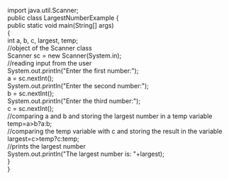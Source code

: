 import java.util.Scanner;  
public class LargestNumberExample 
{  
public static void main(String[] args)   
{  
int a, b, c, largest, temp;  
//object of the Scanner class  
Scanner sc = new Scanner(System.in);  
//reading input from the user  
System.out.println("Enter the first number:");  
a = sc.nextInt();  
System.out.println("Enter the second number:");  
b = sc.nextInt();  
System.out.println("Enter the third number:");  
c = sc.nextInt();  
//comparing a and b and storing the largest number in a temp variable  
temp=a>b?a:b;  
//comparing the temp variable with c and storing the result in the variable  
largest=c>temp?c:temp;  
//prints the largest number  
System.out.println("The largest number is: "+largest);  
}  
} 
